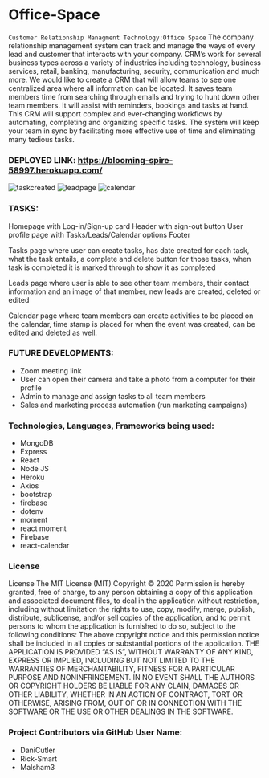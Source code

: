 # Office-Space

`Customer Relationship Managment Technology:Office Space`
The company relationship management system can track and manage the ways of every lead and customer that interacts with your company. CRM’s work for several business types across a variety of industries including technology, business services, retail, banking, manufacturing, security, communication and much more. 
We would like to create a CRM that will allow teams to see one centralized area where all information can be located. It saves team members time from searching through emails and trying to hunt down other team members. It will assist with reminders, bookings and tasks at hand.
This CRM will support complex and ever-changing workflows by automating, completing and organizing specific tasks. The system will keep your team in sync by facilitating more effective use of time and eliminating many tedious tasks. 


### DEPLOYED LINK: https://blooming-spire-58997.herokuapp.com/

![taskcreated](https://user-images.githubusercontent.com/72281065/106234736-8f3cca00-61b6-11eb-8985-066cbc9f5fbf.JPG)
![leadpage](https://user-images.githubusercontent.com/72281065/106234743-91068d80-61b6-11eb-8ce7-0b9cecbfc3e0.JPG)
![calendar](https://user-images.githubusercontent.com/72281065/106234746-9368e780-61b6-11eb-8c14-d0d27117f7ff.JPG)


### TASKS:
Homepage with Log-in/Sign-up card
Header with sign-out button
User profile page with Tasks/Leads/Calendar options
Footer

Tasks page where user can create tasks, has date created for each task, what the task entails, a complete and delete button for those tasks, when task is completed it is marked through to show it as completed

Leads page where user is able to see other team members, their contact information and an image of that member, new leads are created, deleted or edited

Calendar page where team members can create activities to be placed on the calendar, time stamp is placed for when the event was created, can be edited and deleted as well. 


### FUTURE DEVELOPMENTS:
* Zoom meeting link
* User can open their camera and take a photo from a computer for their profile
* Admin to manage and assign tasks to all team members
* Sales and marketing process automation (run marketing campaigns)



### Technologies, Languages, Frameworks being used:

* MongoDB	
* Express
* React	
* Node JS
* Heroku	
* Axios
* bootstrap
* firebase
* dotenv	
* moment
* react moment
* Firebase
* react-calendar

### License
License
The MIT License (MIT) Copyright © 2020 Permission is hereby granted, free of charge, to any person obtaining a copy of this application and associated document files, to deal in the application without restriction, including without limitation the rights to use, copy, modify, merge, publish, distribute, sublicense, and/or sell copies of the application, and to permit persons to whom the application is furnished to do so, subject to the following conditions: The above copyright notice and this permission notice shall be included in all copies or substantial portions of the application. THE APPLICATION IS PROVIDED “AS IS”, WITHOUT WARRANTY OF ANY KIND, EXPRESS OR IMPLIED, INCLUDING BUT NOT LIMITED TO THE WARRANTIES OF MERCHANTABILITY, FITNESS FOR A PARTICULAR PURPOSE AND NONINFRINGEMENT. IN NO EVENT SHALL THE AUTHORS OR COPYRIGHT HOLDERS BE LIABLE FOR ANY CLAIN, DAMAGES OR OTHER LIABILITY, WHETHER IN AN ACTION OF CONTRACT, TORT OR OTHERWISE, ARISING FROM, OUT OF OR IN CONNECTION WITH THE SOFTWARE OR THE USE OR OTHER DEALINGS IN THE SOFTWARE.

### Project Contributors via GitHub User Name: 
* DaniCutler
* Rick-Smart
* Malsham3
